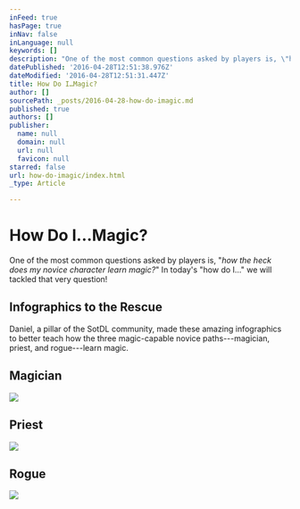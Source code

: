 ```yaml
---
inFeed: true
hasPage: true
inNav: false
inLanguage: null
keywords: []
description: "One of the most common questions asked by players is, \"how the heck does my novice character learn magic?\" In today's \"how do I…\" we will tackled that very question!"
datePublished: '2016-04-28T12:51:38.976Z'
dateModified: '2016-04-28T12:51:31.447Z'
title: How Do I…Magic?
author: []
sourcePath: _posts/2016-04-28-how-do-imagic.md
published: true
authors: []
publisher:
  name: null
  domain: null
  url: null
  favicon: null
starred: false
url: how-do-imagic/index.html
_type: Article

---
```

# How Do I...Magic?

One of the most common questions asked by players is, "_how the heck does my novice character learn magic?_" In today's "how do I..." we will tackled that very question!

## Infographics to the Rescue

Daniel, a pillar of the SotDL community, made these amazing infographics to better teach how the three magic-capable novice paths---magician, priest, and rogue---learn magic.

## Magician
![](https://the-grid-user-content.s3-us-west-2.amazonaws.com/dae7141f-8124-497c-98ed-efde383f6138.jpg)

## Priest
![](https://the-grid-user-content.s3-us-west-2.amazonaws.com/733b09a4-f756-4385-8270-c9fd64a503bd.jpg)

## Rogue
![](https://the-grid-user-content.s3-us-west-2.amazonaws.com/113ee5ad-4025-432a-96e8-e5bc46d927fd.jpg)